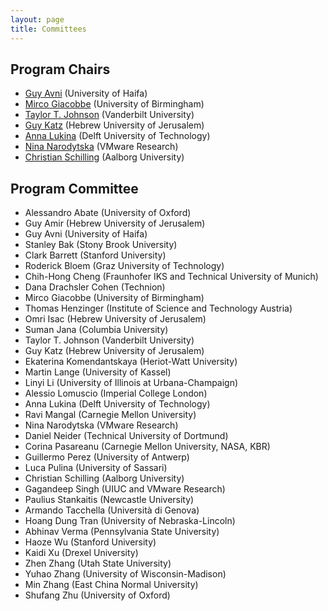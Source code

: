 ```yaml
---
layout: page
title: Committees
---
```


## Program Chairs

- [Guy Avni](https://sites.google.com/view/gavni) (University of Haifa)
- [Mirco Giacobbe](https://mircogiacobbe.github.io/) (University of Birmingham)
- [Taylor T. Johnson](http://www.taylortjohnson.com/) (Vanderbilt University)
- [Guy Katz](https://www.katz-lab.com/) (Hebrew University of Jerusalem)
- [Anna Lukina](https://annalukina.com/) (Delft University of Technology)
- [Nina Narodytska](https://research.vmware.com/researchers/nina-narodytska) (VMware Research)
- [Christian Schilling](https://www.christianschilling.net/) (Aalborg University)

## Program Committee

- Alessandro Abate (University of Oxford)
- Guy Amir (Hebrew University of Jerusalem)
- Guy Avni (University of Haifa)
- Stanley Bak (Stony Brook University)
- Clark Barrett (Stanford University)
- Roderick Bloem (Graz University of Technology)
- Chih-Hong Cheng (Fraunhofer IKS and Technical University of Munich)
- Dana Drachsler Cohen (Technion)
- Mirco Giacobbe (University of Birmingham)
- Thomas Henzinger (Institute of Science and Technology Austria)
- Omri Isac (Hebrew University of Jerusalem)
- Suman Jana (Columbia University)
- Taylor T. Johnson (Vanderbilt University)
- Guy Katz (Hebrew University of Jerusalem)
- Ekaterina Komendantskaya (Heriot-Watt University)
- Martin Lange (University of Kassel)
- Linyi Li (University of Illinois at Urbana-Champaign)
- Alessio Lomuscio (Imperial College London)
- Anna Lukina (Delft University of Technology)
- Ravi Mangal (Carnegie Mellon University)
- Nina Narodytska (VMware Research)
- Daniel Neider (Technical University of Dortmund)
- Corina Pasareanu (Carnegie Mellon University, NASA, KBR)
- Guillermo Perez (University of Antwerp)
- Luca Pulina (University of Sassari)
- Christian Schilling (Aalborg University)
- Gagandeep Singh (UIUC and VMware Research)
- Paulius Stankaitis (Newcastle University)
- Armando Tacchella (Università di Genova)
- Hoang Dung Tran (University of Nebraska-Lincoln)
- Abhinav Verma (Pennsylvania State University)
- Haoze Wu (Stanford University)
- Kaidi Xu (Drexel University)
- Zhen Zhang (Utah State University)
- Yuhao Zhang (University of Wisconsin-Madison)
- Min Zhang (East China Normal University)
- Shufang Zhu (University of Oxford)
